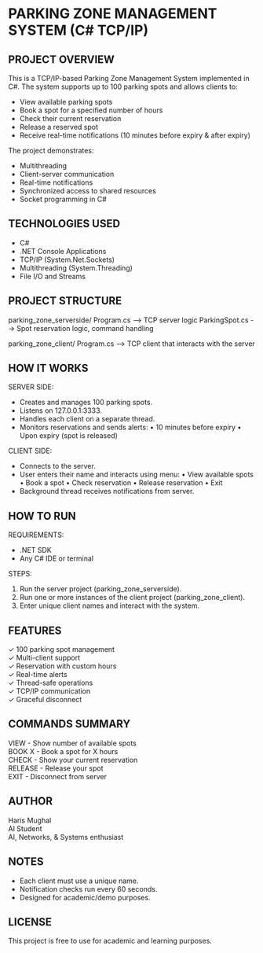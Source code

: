 PARKING ZONE MANAGEMENT SYSTEM (C# TCP/IP)
==========================================

PROJECT OVERVIEW
----------------
This is a TCP/IP-based Parking Zone Management System implemented in C#. 
The system supports up to 100 parking spots and allows clients to:
- View available parking spots
- Book a spot for a specified number of hours
- Check their current reservation
- Release a reserved spot
- Receive real-time notifications (10 minutes before expiry & after expiry)

The project demonstrates:
- Multithreading
- Client-server communication
- Real-time notifications
- Synchronized access to shared resources
- Socket programming in C#

TECHNOLOGIES USED
-----------------
- C#
- .NET Console Applications
- TCP/IP (System.Net.Sockets)
- Multithreading (System.Threading)
- File I/O and Streams

PROJECT STRUCTURE
-----------------
parking_zone_serverside/
    Program.cs        --> TCP server logic
    ParkingSpot.cs    --> Spot reservation logic, command handling

parking_zone_client/
    Program.cs        --> TCP client that interacts with the server

HOW IT WORKS
------------
SERVER SIDE:
- Creates and manages 100 parking spots.
- Listens on 127.0.0.1:3333.
- Handles each client on a separate thread.
- Monitors reservations and sends alerts:
    • 10 minutes before expiry
    • Upon expiry (spot is released)

CLIENT SIDE:
- Connects to the server.
- User enters their name and interacts using menu:
    • View available spots
    • Book a spot
    • Check reservation
    • Release reservation
    • Exit
- Background thread receives notifications from server.

HOW TO RUN
----------
REQUIREMENTS:
- .NET SDK
- Any C# IDE or terminal

STEPS:
1. Run the server project (parking_zone_serverside).
2. Run one or more instances of the client project (parking_zone_client).
3. Enter unique client names and interact with the system.

FEATURES
--------
✓ 100 parking spot management  
✓ Multi-client support  
✓ Reservation with custom hours  
✓ Real-time alerts  
✓ Thread-safe operations  
✓ TCP/IP communication  
✓ Graceful disconnect

COMMANDS SUMMARY
----------------
VIEW       - Show number of available spots  
BOOK X     - Book a spot for X hours  
CHECK      - Show your current reservation  
RELEASE    - Release your spot  
EXIT       - Disconnect from server  

AUTHOR
------
Haris Mughal  
AI Student  
AI, Networks, & Systems enthusiast

NOTES
-----
- Each client must use a unique name.
- Notification checks run every 60 seconds.
- Designed for academic/demo purposes.

LICENSE
-------
This project is free to use for academic and learning purposes.
